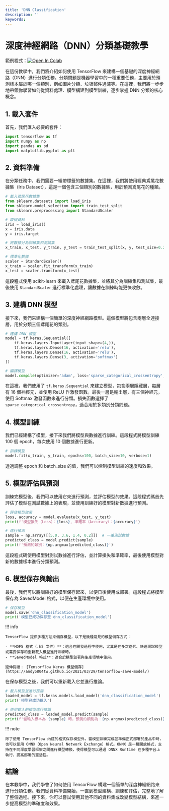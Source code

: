 ```yaml
---
title: 'DNN Classification'
description: ''
keywords: 
---
```


# 深度神經網路（DNN）分類基礎教學

範例程式：[![Open In Colab](https://colab.research.google.com/assets/colab-badge.svg)](https://colab.research.google.com/github/andy6804tw/crazyai-dl/blob/main/code/tensorflow/DNN%20Classification.ipynb)

在這份教學中，我們將介紹如何使用 TensorFlow 來建構一個基礎的深度神經網路（DNN）進行分類任務。分類問題是機器學習中的一種重要任務，主要用於預測樣本屬於哪一個類別，例如圖片分類、垃圾郵件過濾等。在這裡，我們將一步步地帶領你學習如何從資料處理、模型構建到模型訓練，逐步掌握 DNN 分類的核心概念。

## 1. 載入套件

首先，我們匯入必要的套件：

```py
import tensorflow as tf
import numpy as np
import pandas as pd
import matplotlib.pyplot as plt
```

## 2. 資料準備
在分類任務中，我們需要一組帶標籤的數據集。在這裡，我們將使用經典鳶尾花數據集（Iris Dataset），這是一個包含三個類別的數據集，用於預測鳶尾花的種類。

```py
# 載入鳶尾花數據集
from sklearn.datasets import load_iris
from sklearn.model_selection import train_test_split
from sklearn.preprocessing import StandardScaler

# 取得資料
iris = load_iris()
x = iris.data
y = iris.target

# 將數據分為訓練集和測試集
x_train, x_test, y_train, y_test = train_test_split(x, y, test_size=0.2, random_state=42)

# 標準化數據
scaler = StandardScaler()
x_train = scaler.fit_transform(x_train)
x_test = scaler.transform(x_test)
```

這段程式使用 scikit-learn 來載入鳶尾花數據集，並將其分為訓練集和測試集，最後使用 `StandardScaler` 進行標準化處理，讓數據在訓練時能更快收斂。

## 3. 建構 DNN 模型
接下來，我們來建構一個簡單的深度神經網路模型。這個模型將包含兩層全連接層，用於分類三個鳶尾花的類別。

```py
# 建構 DNN 模型
model = tf.keras.Sequential([
    tf.keras.layers.InputLayer(input_shape=(4,)),
    tf.keras.layers.Dense(16, activation='relu'),
    tf.keras.layers.Dense(16, activation='relu'),
    tf.keras.layers.Dense(3, activation='softmax')
])

# 編譯模型
model.compile(optimizer='adam', loss='sparse_categorical_crossentropy', metrics=['accuracy'])
```

在這裡，我們使用了 `tf.keras.Sequential` 來建立模型，包含兩層隱藏層，每層有 16 個神經元，並使用 ReLU 作激發函數。最後一層是輸出層，有三個神經元，使用 Softmax 激發函數來進行分類。損失函數選擇了 `sparse_categorical_crossentropy`，適合用於多類別分類問題。

## 4. 模型訓練
我們已經建構了模型，接下來我們將模型與數據進行訓練。這段程式將模型訓練 100 個 epoch，每次使用 10 個數據進行更新。

```py
# 訓練模型
model.fit(x_train, y_train, epochs=100, batch_size=10, verbose=1)
```

透過調整 epoch 和 batch_size 的值，我們可以控制模型訓練的速度和效果。

## 5. 模型評估與預測
訓練完模型後，我們可以使用它來進行預測，並評估模型的效果。這段程式碼首先評估了模型在測試數據上的表現，並使用訓練好的模型對新數據進行預測。

```py
# 評估模型效果
loss, accuracy = model.evaluate(x_test, y_test)
print(f'模型損失（Loss）：{loss}, 準確率（Accuracy）：{accuracy}')

# 進行預測
sample = np.array([[5.0, 3.6, 1.4, 0.2]])  # 一筆測試數據
predicted_class = model.predict(sample)
print(f'預測的類別：{np.argmax(predicted_class)}')
```

這段程式碼使用模型對測試數據進行評估，並計算損失和準確率，最後使用模型對新的數據樣本進行分類預測。

## 6. 模型保存與輸出
最後，我們可以將訓練好的模型保存起來，以便日後使用或部署。這段程式將模型保存為 SavedModel 格式，以便在生產環境中使用。

```py
# 保存模型
model.save('dnn_classification_model')
print('模型已成功保存至 dnn_classification_model')
```

!!! info

    TensorFlow 提供多種方法來儲存模型，以下是幾種常見的模型儲存方式：

    - **HDF5 格式（.h5 文件）**：適合在開發過程中使用，尤其是在多次迭代、快速測試模型或需要保存和重新載入模型進行訓練時。
    - **SavedModel 格式**：適合於模型部署與生產環境中使用。

    延伸閱讀： [Tensorflow Keras 模型儲存](https://andy6804tw.github.io/2021/03/29/tensorflow-save-model/)

在保存模型之後，我們可以重新載入它並進行推論。

```py
# 載入模型並進行推論
loaded_model = tf.keras.models.load_model('dnn_classification_model')
print('模型已成功載入')

# 使用載入的模型進行推論
predicted_class = loaded_model.predict(sample)
print(f'當輸入樣本為 {sample} 時，預測的類別為：{np.argmax(predicted_class)}')
```

!!! note

    除了使用 TensorFlow 內建的格式保存模型外，當模型訓練完成並準備正式部署於產品中時，也可以使用 ONNX（Open Neural Network Exchange）格式。ONNX 是一種開放格式，支持在不同深度學習框架之間進行模型轉換，使得模型可以通過 ONNX Runtime 在多種平台上執行，提高部署的靈活性。

## 結論
在本教學中，我們學會了如何使用 TensorFlow 構建一個簡單的深度神經網路來進行分類任務。我們從資料準備開始，一直到模型建構、訓練和評估，完整地了解了整個過程。接下來，你可以嘗試使用其他不同的資料集或改變模型結構，來進一步提高模型的準確度和效果。
